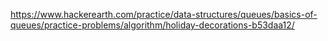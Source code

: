 https://www.hackerearth.com/practice/data-structures/queues/basics-of-queues/practice-problems/algorithm/holiday-decorations-b53daa12/
